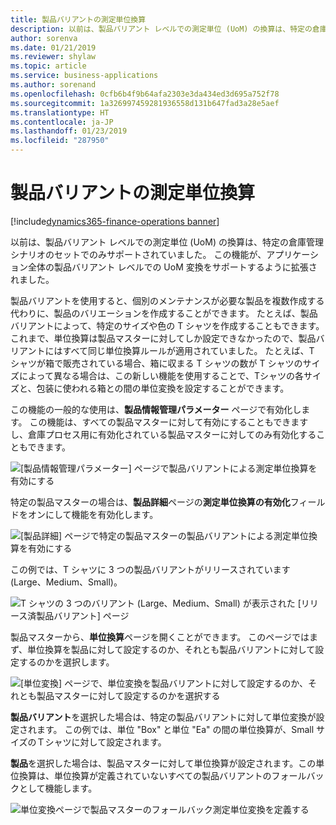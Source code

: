 ```yaml
---
title: 製品バリアントの測定単位換算
description: 以前は、製品バリアント レベルでの測定単位 (UoM) の換算は、特定の倉庫管理シナリオのセットでのみサポートされていました。 この機能が、アプリケーション全体の製品バリアント レベルでの UoM 変換をサポートするように拡張されました。
author: sorenva
ms.date: 01/21/2019
ms.reviewer: shylaw
ms.topic: article
ms.service: business-applications
ms.author: sorenand
ms.openlocfilehash: 0cfb6b4f9b64afa2303e3da434ed3d695a752f78
ms.sourcegitcommit: 1a326997459281936558d131b647fad3a28e5aef
ms.translationtype: HT
ms.contentlocale: ja-JP
ms.lasthandoff: 01/23/2019
ms.locfileid: "287950"
---
```

#  <a name="unit-of-measure-conversions-for-product-variants"></a>製品バリアントの測定単位換算
[!include[dynamics365-finance-operations banner](../includes/dynamics365-finance-operations.md)]



以前は、製品バリアント レベルでの測定単位 (UoM) の換算は、特定の倉庫管理シナリオのセットでのみサポートされていました。 この機能が、アプリケーション全体の製品バリアント レベルでの UoM 変換をサポートするように拡張されました。

製品バリアントを使用すると、個別のメンテナンスが必要な製品を複数作成する代わりに、製品のバリエーションを作成することができます。 たとえば、製品バリアントによって、特定のサイズや色の T シャツを作成することもできます。 これまで、単位換算は製品マスターに対してしか設定できなかったので、製品バリアントにはすべて同じ単位換算ルールが適用されていました。 たとえば、T シャツが箱で販売されている場合、箱に収まる T シャツの数が T シャツのサイズによって異なる場合は、この新しい機能を使用することで、Tシャツの各サイズと、包装に使われる箱との間の単位変換を設定することができます。

この機能の一般的な使用は、**製品情報管理パラメーター** ページで有効化します。 この機能は、すべての製品マスターに対して有効にすることもできますし、倉庫プロセス用に有効化されている製品マスターに対してのみ有効化することもできます。

![[製品情報管理パラメーター] ページで製品バリアントによる測定単位換算を有効にする](media/uom-setup-1.png "[製品情報管理パラメーター] ページで製品バリアントによる測定単位換算を有効にする")

特定の製品マスターの場合は、**製品詳細**ページの**測定単位換算の有効化**フィールドをオンにして機能を有効化します。

![[製品詳細] ページで特定の製品マスターの製品バリアントによる測定単位換算を有効にする](media/uom-setup-2.png "[製品詳細] ページで特定の製品マスターの製品バリアントによる測定単位換算を有効にする")

この例では、T シャツに 3 つの製品バリアントがリリースされています (Large、Medium、Small)。

![T シャツの 3 つのバリアント (Large、Medium、Small) が表示された [リリース済製品バリアント] ページ](media/uom-setup-3.png "T シャツの 3 つのバリアント (Large、Medium、Small) が表示された [リリース済製品バリアント] ページ")

製品マスターから、**単位換算**ページを開くことができます。 このページではまず、単位換算を製品に対して設定するのか、それとも製品バリアントに対して設定するのかを選択します。 

![[単位変換] ページで、単位変換を製品バリアントに対して設定するのか、それとも製品マスターに対して設定するのかを選択する](media/uom-setup-4.png "[単位変換] ページで、単位変換を製品バリアントに対して設定するのか、それとも製品マスターに対して設定するのかを選択する")

**製品バリアント**を選択した場合は、特定の製品バリアントに対して単位変換が設定されます。 この例では、単位 "Box" と単位 "Ea" の間の単位換算が、Small サイズのＴシャツに対して設定されます。 

**製品**を選択した場合は、製品マスターに対して単位換算が設定されます。この単位換算は、単位換算が定義されていないすべての製品バリアントのフォールバックとして機能します。

![単位変換ページで製品マスターのフォールバック測定単位変換を定義する](media/uom-setup-5.png "単位変換ページで製品マスターのフォールバック測定単位変換を定義する")
